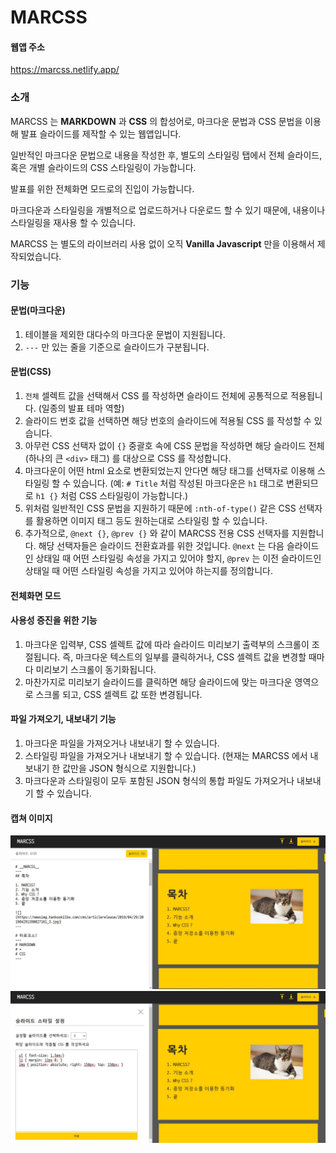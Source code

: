 # MARCSS

#### 웹앱 주소

https://marcss.netlify.app/

### 소개

MARCSS 는 **MARKDOWN** 과 **CSS** 의 합성어로, 마크다운 문법과 CSS 문법을 이용해 발표 슬라이드를 제작할 수 있는 웹앱입니다. 

일반적인 마크다운 문법으로 내용을 작성한 후, 별도의 스타일링 탭에서 전체 슬라이드, 혹은 개별 슬라이드의 CSS 스타일링이 가능합니다. 

발표를 위한 전체화면 모드로의 진입이 가능합니다.

마크다운과 스타일링을 개별적으로 업로드하거나 다운로드 할 수 있기 때문에, 내용이나 스타일링을 재사용 할 수 있습니다. 

MARCSS 는 별도의 라이브러리 사용 없이 오직 **Vanilla Javascript** 만을 이용해서 제작되었습니다. 

### 기능

#### 문법(마크다운)

1. 테이블을 제외한 대다수의 마크다운 문법이 지원됩니다.
1. `---` 만 있는 줄을 기준으로 슬라이드가 구분됩니다. 

#### 문법(CSS)

1. `전체` 셀렉트 값을 선택해서 CSS 를 작성하면 슬라이드 전체에 공통적으로 적용됩니다. (일종의 발표 테마 역할)
1. 슬라이드 번호 값을 선택하면 해당 번호의 슬라이드에 적용될 CSS 를 작성할 수 있습니다. 
1. 아무런 CSS 선택자 없이 `{}` 중괄호 속에 CSS 문법을 작성하면 해당 슬라이드 전체(하나의 큰 `<div>` 태그) 를 대상으로 CSS 를 작성합니다.
1. 마크다운이 어떤 html 요소로 변환되었는지 안다면 해당 태그를 선택자로 이용해 스타일링 할 수 있습니다. (예: `# Title` 처럼 작성된 마크다운은 `h1` 태그로 변환되므로 `h1 {}` 처럼 CSS 스타일링이 가능합니다.)
1. 위처럼 일반적인 CSS 문법을 지원하기 때문에 `:nth-of-type()` 같은 CSS 선택자를 활용하면 이미지 태그 등도 원하는대로 스타일링 할 수 있습니다.
1. 추가적으로, `@next {}`, `@prev {}` 와 같이 MARCSS 전용 CSS 선택자를 지원합니다. 해당 선택자들은 슬라이드 전환효과를 위한 것입니다. `@next` 는 다음 슬라이드인 상태일 때 어떤 스타일링 속성을 가지고 있어야 할지, `@prev` 는 이전 슬라이드인 상태일 때 어떤 스타일링 속성을 가지고 있어야 하는지를 정의합니다.

#### 전체화면 모드



#### 사용성 증진을 위한 기능

1. 마크다운 입력부, CSS 셀렉트 값에 따라 슬라이드 미리보기 출력부의 스크롤이 조절됩니다. 즉, 마크다운 텍스트의 일부를 클릭하거나, CSS 셀렉트 값을 변경할 때마다 미리보기 스크롤이 동기화됩니다.
1. 마찬가지로 미리보기 슬라이드를 클릭하면 해당 슬라이드에 맞는 마크다운 영역으로 스크롤 되고, CSS 셀렉트 값 또한 변경됩니다. 

#### 파일 가져오기, 내보내기 기능

1. 마크다운 파일을 가져오거나 내보내기 할 수 있습니다.
1. 스타일링 파일을 가져오거나 내보내기 할 수 있습니다. (현재는 MARCSS 에서 내보내기 한 값만을 JSON 형식으로 지원합니다.)
1. 마크다운과 스타일링이 모두 포함된 JSON 형식의 통합 파일도 가져오거나 내보내기 할 수 있습니다. 

#### 캡쳐 이미지


![마크다운탭과 미리보기](./src/img/marcss_0.JPG)
![스타일링탭과 미리보기](./src/img/marcss_1.JPG)
